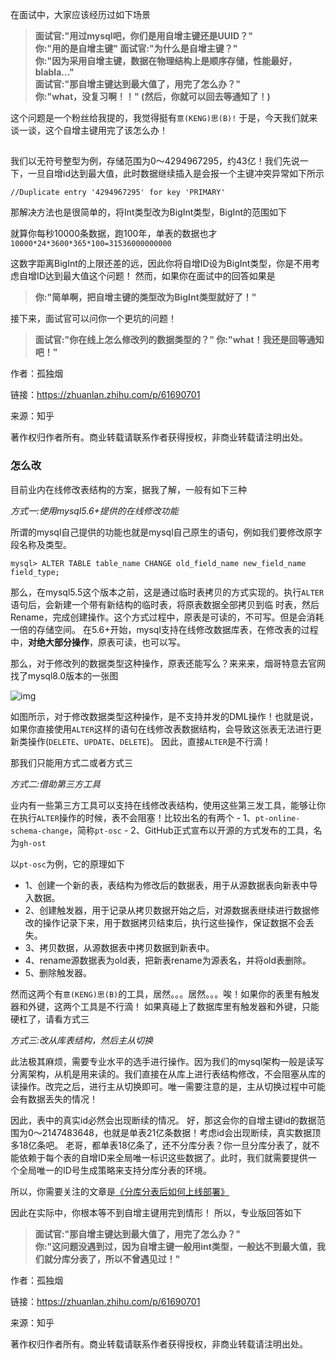 在面试中，大家应该经历过如下场景

> **面试官:"用过mysql吧，你们是用自增主键还是UUID？"**                                                          
> **你:"用的是自增主键"     面试官:"为什么是自增主键？"**                                                              
> **你:"因为采用自增主键，数据在物理结构上是顺序存储，性能最好，blabla..."**                         
> **面试官:"那自增主键达到最大值了，用完了怎么办？"**                                                        
> **你:"what，没复习啊！！"     (然后，你就可以回去等通知了！)**

这个问题是一个粉丝给我提的，我觉得挺有`意(KENG)思(B)!` 于是，今天我们就来谈一谈，这个自增主键用完了该怎么办！

## 



我们以无符号整型为例，存储范围为0～4294967295，约43亿！我们先说一下，一旦自增id达到最大值，此时数据继续插入是会报一个主键冲突异常如下所示

```text
//Duplicate entry '4294967295' for key 'PRIMARY'
```

那解决方法也是很简单的，将Int类型改为BigInt类型，BigInt的范围如下 

就算你每秒10000条数据，跑100年，单表的数据也才 `10000*24*3600*365*100=31536000000000` 

这数字距离BigInt的上限还差的远，因此你将自增ID设为BigInt类型，你是不用考虑自增ID达到最大值这个问题！ 然而，如果你在面试中的回答如果是

> **你:"简单啊，把自增主键的类型改为BigInt类型就好了！"**

接下来，面试官可以问你一个更坑的问题！

> **面试官:"你在线上怎么修改列的数据类型的？"                                                                   你:"what！我还是回等通知吧！"**



作者：孤独烟

链接：https://zhuanlan.zhihu.com/p/61690701

来源：知乎

著作权归作者所有。商业转载请联系作者获得授权，非商业转载请注明出处。

### 怎么改

目前业内在线修改表结构的方案，据我了解，一般有如下三种 

*方式一:使用mysql5.6+提供的在线修改功能* 

所谓的mysql自己提供的功能也就是mysql自己原生的语句，例如我们要修改原字段名称及类型。

```text
mysql> ALTER TABLE table_name CHANGE old_field_name new_field_name field_type;
```

那么，在mysql5.5这个版本之前，这是通过临时表拷贝的方式实现的。执行`ALTER`语句后，会新建一个带有新结构的临时表，将原表数据全部拷贝到临      时表，然后Rename，完成创建操作。这个方式过程中，原表是可读的，不可写。但是会消耗一倍的存储空间。 在5.6+开始，mysql支持在线修改数据库表，在修改表的过程中，**对绝大部分操作**，原表可读，也可以写。

 那么，对于修改列的数据类型这种操作，原表还能写么？来来来，烟哥特意去官网找了mysql8.0版本的一张图 

![img](https://pic4.zhimg.com/v2-16e23d64726c828e87953dd1d3d0bbc7_b.jpg)



如图所示，对于修改数据类型这种操作，是不支持并发的DML操作！也就是说，如果你直接使用`ALTER`这样的语句在线修改表数据结构，会导致这张表无法进行更新类操作(`DELETE`、`UPDATE`、`DELETE`)。 因此，直接`ALTER`是不行滴！

那我们只能用方式二或者方式三 

*方式二:借助第三方工具* 

业内有一些第三方工具可以支持在线修改表结构，使用这些第三发工具，能够让你在执行`ALTER`操作的时候，表不会阻塞！比较出名的有两个 - 1、`pt-online-schema-change`，简称`pt-osc` - 2、GitHub正式宣布以开源的方式发布的工具，名为`gh-ost`

以`pt-osc`为例，它的原理如下 

- 1、创建一个新的表，表结构为修改后的数据表，用于从源数据表向新表中导入数据。 
- 2、创建触发器，用于记录从拷贝数据开始之后，对源数据表继续进行数据修改的操作记录下来，用于数据拷贝结束后，执行这些操作，保证数据不会丢失。 
- 3、拷贝数据，从源数据表中拷贝数据到新表中。 
- 4、rename源数据表为old表，把新表rename为源表名，并将old表删除。 
- 5、删除触发器。

然而这两个有`意(KENG)思(B)`的工具，居然。。。居然。。。唉！如果你的表里有触发器和外键，这两个工具是不行滴！ 如果真碰上了数据库里有触发器和外键，只能硬杠了，请看方式三 

*方式三:改从库表结构，然后主从切换* 

此法极其麻烦，需要专业水平的选手进行操作。因为我们的mysql架构一般是读写分离架构，从机是用来读的。我们直接在从库上进行表结构修改，不会阻塞从库的读操作。改完之后，进行主从切换即可。唯一需要注意的是，主从切换过程中可能会有数据丢失的情况！

因此，表中的真实id必然会出现断续的情况。 好，那这会你的自增主键id的数据范围为0～2147483648，也就是单表21亿条数据！考虑id会出现断续，真实数据顶多18亿条吧。 老哥，都单表18亿条了，还不分库分表？你一旦分库分表了，就不能依赖于每个表的自增ID来全局唯一标识这些数据了。此时，我们就需要提供一 个全局唯一的ID号生成策略来支持分库分表的环境。

所以，你需要关注的文章是[《分库分表后如何上线部署》](https://link.zhihu.com/?target=https%3A//mp.weixin.qq.com/s%3F__biz%3DMzIwMDgzMjc3NA%3D%3D%26mid%3D2247483939%26idx%3D1%26sn%3D7abbf7865b705057ae56a1ba797f6d79%26chksm%3D96f6604aa181e95c47f6d1534bf3695f567ddbc5f39749f9d4644266e4a7ce51fc4e779908fd%26token%3D1337591498%26lang%3Dzh_CN%23rd)

因此在实际中，你根本等不到自增主键用完到情形！ 所以，专业版回答如下

> **面试官:"那自增主键达到最大值了，用完了怎么办？"**     
>  **你:"这问题没遇到过，因为自增主键一般用int类型，一般达不到最大值，我们就分库分表了，所以不曾遇见过！"**



作者：孤独烟

链接：https://zhuanlan.zhihu.com/p/61690701

来源：知乎

著作权归作者所有。商业转载请联系作者获得授权，非商业转载请注明出处。